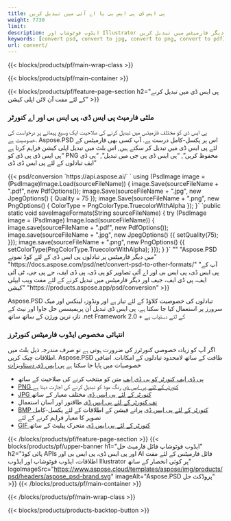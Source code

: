 ```yaml
---
title: پی ایس ڈی پی ایس بی یا اے آئی میں تبدیل کریں
weight: 7730
limit: 
description: ایڈوب فوٹوشاپ اور Illustrator فائلوں کی تصاویر اور دیگر فارمیٹس میں تبدیل کریں
keywords: [convert psd, convert to jpg, convert to png, convert to pdf]
url: convert/
---
```


{{< blocks/products/pf/main-wrap-class >}}

{{< blocks/products/pf/main-container >}}

{{< blocks/products/pf/feature-page-section h2="پی ایس ڈی میں تبدیل کرنے کے لئے مفت آن لائن اپلی کیشن" >}}
<h3 class="headingpdleft">ملٹی فارمیٹ پی ایس ڈی، پی ایس بی اور اے کنورٹر</h3>
<p>پی ایس ڈی کو مختلف فارمیٹس میں تبدیل کرنے کی صلاحیت ایک وسیع پیمانے پر درخواست کی خصوصیت ہے. Aspose.PSD اس پر پکسل-کامل درست ہے. آپ کسی بھی فارمیٹس کے لئے پی ایس ڈی میں تبدیل کر سکتے ہیں, اس بلٹ میں تبدیل اپلی کیشن فراہم کرتا ہے “پی ایس ڈی پی ڈی کو PNG محفوظ کریں”, “پی ایس ڈی پی جی میں تبدیل”, “پی ڈی ایف تبادلوں کے لئے پی ایس ڈی ڈی”</p>
{{< psd/conversion `https://api.aspose.ai/` 
`    using (PsdImage image = (PsdImage)Image.Load(sourceFileName))
    {
        image.Save(sourceFileName + ".pdf", new PdfOptions());
        image.Save(sourceFileName + ".jpg",  new JpegOptions() { Quality = 75 });
        image.Save(sourceFileName + ".png",  new PngOptions() {  ColorType = PngColorType.TruecolorWithAlpha });
    }` 
	`public static void saveImageFormats(String sourceFileName) {
        try (PsdImage image = (PsdImage) Image.load(sourceFileName)) {
            image.save(sourceFileName + ".pdf", new PdfOptions());
            image.save(sourceFileName + ".jpg", new JpegOptions() {{
                setQuality(75);
            }});
            image.save(sourceFileName + ".png", new PngOptions() {{
                setColorType(PngColorType.TruecolorWithAlpha);
            }});
        }
    }` 
"" 
"Aspose.PSD میں دیگر فارمیٹس پر تبادلوں پی ایس ڈی کے لئے کوڈ نمونے"  "https://docs.aspose.com/psd/net/convert-psd-to-other-formats/" 
"آپ کے پی ایس ڈی، پی ایس بی اور اے آئی تصاویر کو پی ڈی، پی ڈی ایف، جے پی جی، ٹی آئی ایف، پی ڈی ایف، جیف اور دیگر فارمیٹس میں تبدیل کرنے کے لئے مفت ویب ایپلی کیشن" "https://products.aspose.app/psd/conversion" >}}
<br />
<p>Aspose.PSD تبادلوں کی خصوصیت کلاؤڈ کے لئے تیار ہے اور ونڈوز، لینکس اور میک سرورز پر استعمال کیا جا سکتا ہے. پی ایس ڈی تبدیل آن پریمیسس حل جاوا اور نیٹ کے تازہ ترین ورژن کے ساتھ ساتھ .net Framework 2.0 + کے لئے دستیاب ہے</p>

<h3 class="headingpdleft">انتہائی مخصوص ایڈوب فارمیٹس کنورٹرز</h3>
<p>اگر آپ کو زیادہ خصوصی کنورٹرز کی ضرورت ہوتی ہے تو صرف مندرجہ ذیل بلٹ میں اطلاقات چیک کریں. Aspose.PSD طاقت کے ساتھ لامحدود تبادلوں کے امکانات. اضافی خصوصیات میں پایا جا سکتا ہے <a href="https://docs.aspose.com/psd/">پی ایس ڈی دستاویزات</a></p>
<ul>
<li><a href="to-pdf">پی ڈی ایف کنورٹر کو پی ڈی ایف</a> متن کو منتخب کرنے کی صلاحیت کے ساتھ</li>
<li><a href="to-png">PNG کنورٹر کے لئے پی ایس ڈی</a> رنگ موڈ کو تبدیل کرنے کی اجازت دیتا ہے</li>
<li><a href="to-jpg">JPG کنورٹر کے لئے پی ایس ڈی</a> مختلف معیار کے ساتھ</li>
<li><a href="to-tiff">تف کنورٹر کے لئے پی ایس ڈی</a> طاقتور اور آسان استعمال</li>
<li><a href="to-bmp">BMP کنورٹر کے لئے پی ایس ڈی</a> پرانے فیشن کے اطلاقات کے لئے پکسل-کامل تصویر کا معیار فراہم کرنے کے لئے</li>
<li><a href="to-gif">GIF کنورٹر کے لئے پی ایس ڈی</a> متحرک پیلیٹ کے ساتھ</li>
</ul>

{{< /blocks/products/pf/feature-page-section >}}
{{< blocks/products/pf/upper-banner h1="ایڈوب فوٹوشاپ فائل فارمیٹ حل" h2="ہائی کوڈ APIs اور پی ایس ڈی، پی ایس بی اور AI فائل فارمیٹس کے لئے مفت اطلاقات، ایڈوب فوٹوشاپ اور ایڈوب Illustrator پر کوئی انحصار کے ساتھ" logoImageSrc="https://www.aspose.cloud/templates/aspose/img/products/psd/headers/aspose_psd-brand.svg" imageAlt="Aspose.PSD پروڈکٹ حل" >}}
{{< /blocks/products/pf/main-container >}}


{{< /blocks/products/pf/main-wrap-class >}}

{{< blocks/products/products-backtop-button >}}

